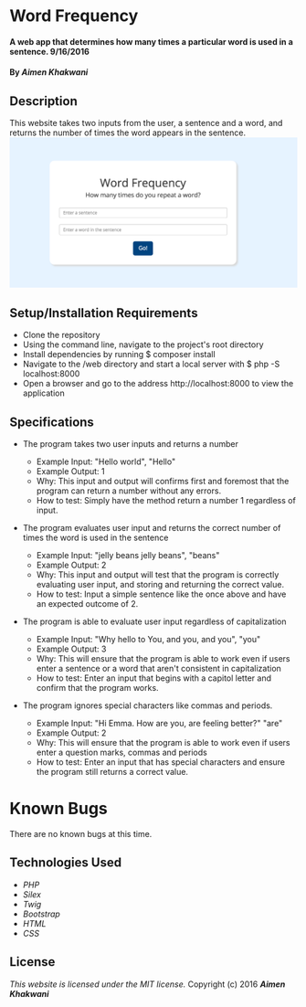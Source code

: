 # Word Frequency

#### A web app that determines how many times a particular word is used in a sentence. 9/16/2016

#### By _**Aimen Khakwani**_

## Description

This website takes two inputs from the user, a sentence and a word, and returns the number of times the word appears in the sentence.
<img src='web/img/specs.png' alt='specs'>

## Setup/Installation Requirements

* Clone the repository
* Using the command line, navigate to the project's root directory
* Install dependencies by running $ composer install
* Navigate to the /web directory and start a local server with $ php -S localhost:8000
* Open a browser and go to the address http://localhost:8000 to view the application

## Specifications

* The program takes two user inputs and returns a number
    * Example Input: "Hello world", "Hello"
    * Example Output: 1
    * Why: This input and output will confirms first and foremost that the program can return a number without any errors.
    * How to test: Simply have the method return a number 1 regardless of input.

* The program evaluates user input and returns the correct number of times the word is used in the sentence
    * Example Input: "jelly beans jelly beans", "beans"
    * Example Output: 2
    * Why: This input and output will test that the program is correctly evaluating user input, and storing and returning the correct value.
    * How to test: Input a simple sentence like the once above and have an expected outcome of 2.

* The program is able to evaluate user input regardless of capitalization
    * Example Input: "Why hello to You, and you, and you", "you"
    * Example Output: 3
    * Why: This will ensure that the program is able to work even if users enter a sentence or a word that aren't consistent in capitalization
    * How to test: Enter an input that begins with a capitol letter and confirm that the program works.

* The program ignores special characters like commas and periods.
    * Example Input: "Hi Emma. How are you, are feeling better?" "are"
    * Example Output: 2
    * Why: This will ensure that the program is able to work even if users enter a question marks, commas and periods
    * How to test: Enter an input that has special characters and ensure the program still returns a correct value.

# Known Bugs

There are no known bugs at this time.

## Technologies Used

* _PHP_
* _Silex_
* _Twig_
* _Bootstrap_
* _HTML_
* _CSS_

## License

*This website is licensed under the MIT license.*
Copyright (c) 2016  **_Aimen Khakwani_**
